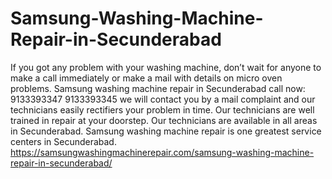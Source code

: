 # Samsung-Washing-Machine-Repair-in-Secunderabad
 If you got any problem with your washing machine, don’t wait for anyone to make a call immediately or make a mail with details on micro oven problems. Samsung washing machine repair in Secunderabad call now: 9133393347 9133393345 we will contact you by a mail complaint and our technicians easily rectifiers your problem in time. Our technicians are well trained in repair at your doorstep. Our technicians are available in all areas in Secunderabad. Samsung washing machine repair is one greatest service centers in Secunderabad. https://samsungwashingmachinerepair.com/samsung-washing-machine-repair-in-secunderabad/
